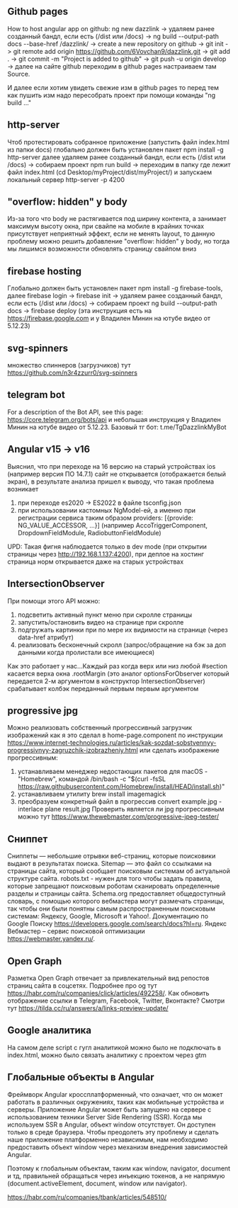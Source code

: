 ## Github pages

How to host angular app on github:
ng new dazzlink -> удаляем ранее созданный бандл, если есть (/dist или /docs) -> ng build --output-path docs --base-href /dazzlink/ -> create a new repository on github -> git init -> git remote add origin https://github.com/6Vovchan9/dazzlink.git -> git add . -> git commit -m "Project is added to github" -> git push -u origin develop -> далее на сайте github переходим в github pages настраиваем там Source.

И далее если хотим увидеть свежие изм в github pages то перед тем как пушить изм надо пересобрать проект при помощи команды "ng build ..."

## http-server

Чтоб протестировать собранное приложение (запустить файл index.html из папки docs) глобально должен быть установлен пакет npm install -g http-server далее удаляем ранее созданный бандл, если есть (/dist или /docs) -> собираем проект npm run build -> переходим в папку где лежит файл index.html (cd Desktop/myProject/dist/myProject/) и запускаем локальный сервер http-server -p 4200

## "overflow: hidden" у body

Из-за того что body не растягивается под ширину контента, а занимает максимум высоту окна, при свайпе на мобиле в крайних точках присутствует неприятный эффект, если не менять layout, то данную проблему можно решить добавление "overflow: hidden" у body, но тогда мы лишимся возможности обновлять страницу свайпом вниз

## firebase hosting

Глобально должен быть установлен пакет npm install -g firebase-tools, далее firebase login -> firebase init -> удаляем ранее созданный бандл, если есть (/dist или /docs) -> собираем проект ng build --output-path docs -> firebase deploy (эта инструкция есть на https://firebase.google.com и у Владилен Минин на ютубе видео от 5.12.23)

## svg-spinners 

множество спиннеров (загрузчиков) тут https://github.com/n3r4zzurr0/svg-spinners

## telegram bot

For a description of the Bot API, see this page: https://core.telegram.org/bots/api и небольшая инструкция у Владилен Минин на ютубе видео от 5.12.23.
Базовый тг бот: t.me/TgDazzlinkMyBot

## Angular v15 -> v16

Выяснил, что при переходе на 16 версию на старый устройствах ios (например версия ПО 14.7.1) сайт не открывается (отображается белый экран), в результате анализа пришел к выводу, что такая проблема возникает
1) при переходе es2020 -> ES2022 в файле tsconfig.json
2) при использовании кастомных NgModel-ей, а именно при регистрации сервиса таким образом providers: [{provide: NG_VALUE_ACCESSOR, ...}] (например AccoTriggerComponent, DropdownFieldModule, RadiobuttonFieldModule)

UPD: Такая фигня наблюдается только в dev mode (при открытии страницы через http://192.168.1.137:4200), при деплое на хостинг страница норм открывается даже на старых устройствах

## IntersectionObserver

При помощи этого API можно:
1) подсветить активный пункт меню при скролле страницы
2) запустить/остановить видео на странице при скролле
3) подгружать картинки при по мере их видимости на странице (через data-href атрибут)
4) реализовать бесконечный скролл (запрос/обращение на бэк за доп данными когда пролистали все имеющиеся)

Как это работает у нас...Каждый раз когда верх или низ любой #section касается верха окна .rootMargin (это аналог optionsForObserver который передается 2-м аргументом в конструктор IntersectionObserver) срабатывает колбэк переданный первым первым аргументом

## progressive jpg

Можно реализовать собственный прогрессивный загрузчик изображений как я это сделал в home-page.component по инструкции https://www.internet-technologies.ru/articles/kak-sozdat-sobstvennyy-progressivnyy-zagruzchik-izobrazheniy.html или сделать изображение прогрессивным:
1) устанавливаем менеджер недостающих пакетов для macOS - "Homebrew", командой /bin/bash -c "$(curl -fsSL https://raw.githubusercontent.com/Homebrew/install/HEAD/install.sh)"
2) устанавливаем утилиту brew install imagemagick
3) преобразуем конкретный файл в прогрессив convert example.jpg -interlace plane result.jpg
Проверить является ли jpg прогрессивным можно тут https://www.thewebmaster.com/progressive-jpeg-tester/

## Сниппет

Сниппеты — небольшие отрывки веб-страниц, которые поисковики выдают в результатах поиска.
Sitemap — это файл со ссылками на страницы сайта, который сообщает поисковым системам об актуальной структуре сайта.
robots.txt - нужен для того чтобы задать правила, которые запрещают поисковым роботам сканировать определенные разделы и страницы сайта.
Schema.org предоставляет общедоступный словарь, с помощью которого вебмастера могут размечать страницы, так чтобы они были понятны самым распространенным поисковым системам: Яндексу, Google, Microsoft и Yahoo!.
Документацию по Google Поиску https://developers.google.com/search/docs?hl=ru.
Яндекс Вебмастер – сервис поисковой оптимизации https://webmaster.yandex.ru/.

## Open Graph

Pазметка Open Graph отвечает за привлекательный вид репостов страниц сайта в соцсетях. Подробнее про og тут https://habr.com/ru/companies/click/articles/492258/. Как обновить отображение ссылки в Telegram, Facebook, Twitter, Вконтакте? Смотри тут https://tilda.cc/ru/answers/a/links-preview-update/

## Google аналитика

На самом деле script с гугл аналитикой можно было не подключать в index.html, можно было связать аналитику с проектом через gtm

## Глобальные объекты в Angular

Фреймворк Angular кроссплатформенный, что означает, что он может работать в различных окружениях, таких как мобильные устройства и серверы. Приложение Angular может быть запущено на сервере с использованием техники Server Side Rendering (SSR). Когда мы используем SSR в Angular, объект window отсутствует. Он доступен только в среде браузера. Чтобы преодолеть эту проблему и сделать наше приложение платформенно независимым, нам необходимо предоставить объект window через механизм внедрения зависимостей Angular.

Поэтому к глобальным объектам, таким как window, navigator, document и тд, правильней обращаться через инъекцию токенов, а не напрямую (document.activeElement, document, window или navigator).

https://habr.com/ru/companies/tbank/articles/548510/